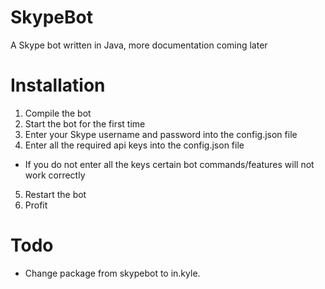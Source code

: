 # SkypeBot

A Skype bot written in Java, more documentation coming later

# Installation

1. Compile the bot
2. Start the bot for the first time
3. Enter your Skype username and password into the config.json file
4. Enter all the required api keys into the config.json file
  + If you do not enter all the keys certain bot commands/features will not work correctly
5. Restart the bot
6. Profit

# Todo
+ Change package from skypebot to in.kyle.
